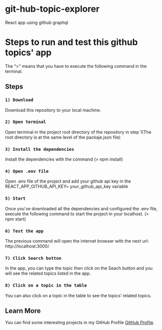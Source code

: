 # git-hub-topic-explorer
React app using github graphql

# Steps to run and test this github topics' app

The “>” means that you have to execute the following command in the terminal.

## Steps
### `1) Download`

Download this repository to your local machine.

### `2) Open terminal`

Open terminal in the project root directory of the repository in step 1(The root directory is at the same level of the packaje.json file)

### `3) Install the dependencies`

Install the dependencies with the command (> npm install)

### `4) Open .env file`

Open .env file of the project and add your github api key in the REACT_APP_GITHUB_API_KEY= your_github_api_key variable

### `5) Start`

Once you’ve downloaded all the dependencies and configured the .env file, execute the following command to start the project in your localhost. (> npm start)

### `6) Test the app`

The previous command will open the internet browser with the next url: http://localhost:3000/

### `7) Click Search button`

In the app, you can type the topic then click on the Seach button and you will see the related topics listed in the app.

### `8) Click on a topic in the table`

You can also click on a topic in the table to see the topics’ related topics.


## Learn More

You can find some interesting projects in my GitHub Profile [GitHub Profile](https://github.com/blackwolf2809).


